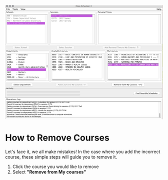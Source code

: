 ![Removing Courses](assets/8.png)
# How to Remove Courses
Let's face it, we all make mistakes! In the case where you add the incorrect course, these simple steps will guide you to remove it. 
1. Click the course you would like to remove
2. Select **"Remove from My courses"**
